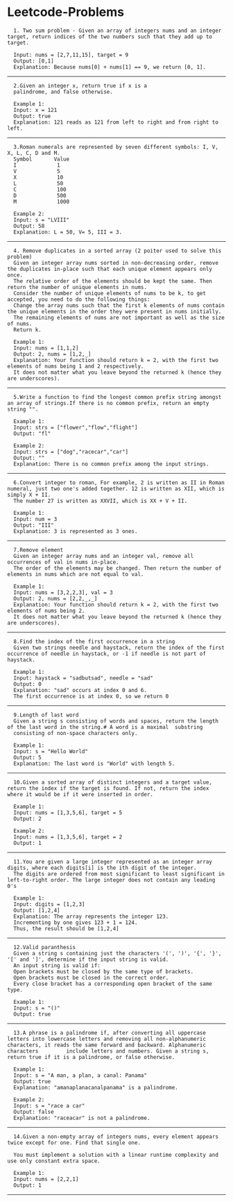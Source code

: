# Leetcode-Problems

      1. Two sum problem - Given an array of integers nums and an integer target, return indices of the two numbers such that they add up to target.
      
      Input: nums = [2,7,11,15], target = 9
      Output: [0,1]
      Explanation: Because nums[0] + nums[1] == 9, we return [0, 1].

-----------------------------------------------------------------------------------------------------------------------------------------------------------
      
      2.Given an integer x, return true if x is a 
      palindrome, and false otherwise.
      
      Example 1:
      Input: x = 121
      Output: true
      Explanation: 121 reads as 121 from left to right and from right to left.

------------------------------------------------------------------------------------------------------------------------------------------------------------

      
      3.Roman numerals are represented by seven different symbols: I, V, X, L, C, D and M.
      Symbol       Value
      I             1
      V             5
      X             10
      L             50
      C             100
      D             500
      M             1000
      
      Example 2:
      Input: s = "LVIII"
      Output: 58
      Explanation: L = 50, V= 5, III = 3.

------------------------------------------------------------------------------------------------------------------------------------------------------------
      
      
      4. Remove duplicates in a sorted array (2 poiter used to solve this problem)
      Given an integer array nums sorted in non-decreasing order, remove the duplicates in-place such that each unique element appears only once. 
      The relative order of the elements should be kept the same. Then return the number of unique elements in nums.
      Consider the number of unique elements of nums to be k, to get accepted, you need to do the following things:
      Change the array nums such that the first k elements of nums contain the unique elements in the order they were present in nums initially. 
      The remaining elements of nums are not important as well as the size of nums.
      Return k.
      
      Example 1:
      Input: nums = [1,1,2]
      Output: 2, nums = [1,2,_]
      Explanation: Your function should return k = 2, with the first two elements of nums being 1 and 2 respectively.
      It does not matter what you leave beyond the returned k (hence they are underscores).

------------------------------------------------------------------------------------------------------------------------------------------------------------

      
      5.Write a function to find the longest common prefix string amongst an array of strings.If there is no common prefix, return an empty string "".
      
      Example 1:
      Input: strs = ["flower","flow","flight"]
      Output: "fl"
      
      Example 2:
      Input: strs = ["dog","racecar","car"]
      Output: ""
      Explanation: There is no common prefix among the input strings.


------------------------------------------------------------------------------------------------------------------------------------------------------------

      
      6.Convert integer to roman, For example, 2 is written as II in Roman numeral, just two one's added together. 12 is written as XII, which is simply X + II. 
      The number 27 is written as XXVII, which is XX + V + II.
      
      Example 1:
      Input: num = 3
      Output: "III"
      Explanation: 3 is represented as 3 ones.

------------------------------------------------------------------------------------------------------------------------------------------------------------
      7.Remove element
      Given an integer array nums and an integer val, remove all occurrences of val in nums in-place. 
      The order of the elements may be changed. Then return the number of elements in nums which are not equal to val.
      
      Example 1:
      Input: nums = [3,2,2,3], val = 3
      Output: 2, nums = [2,2,_,_]
      Explanation: Your function should return k = 2, with the first two elements of nums being 2.
      It does not matter what you leave beyond the returned k (hence they are underscores).
------------------------------------------------------------------------------------------------------------------------------------------------------------
      8.Find the index of the first occurrence in a string
      Given two strings needle and haystack, return the index of the first occurrence of needle in haystack, or -1 if needle is not part of haystack.
      
      Example 1:
      Input: haystack = "sadbutsad", needle = "sad"
      Output: 0
      Explanation: "sad" occurs at index 0 and 6.
      The first occurrence is at index 0, so we return 0
------------------------------------------------------------------------------------------------------------------------------------------------------------

      9.Length of last word
      Given a string s consisting of words and spaces, return the length of the last word in the string.# A word is a maximal  substring
      consisting of non-space characters only.
      
      Example 1:
      Input: s = "Hello World"
      Output: 5
      Explanation: The last word is "World" with length 5.

------------------------------------------------------------------------------------------------------------------------------------------------------------

      10.Given a sorted array of distinct integers and a target value, return the index if the target is found. If not, return the index where it would be if it were inserted in order.
      
      Example 1:
      Input: nums = [1,3,5,6], target = 5
      Output: 2
      
      Example 2:
      Input: nums = [1,3,5,6], target = 2
      Output: 1
------------------------------------------------------------------------------------------------------------------------------------------------------------

      11.You are given a large integer represented as an integer array digits, where each digits[i] is the ith digit of the integer. 
      The digits are ordered from most significant to least significant in left-to-right order. The large integer does not contain any leading 0's
      
      Example 1:
      Input: digits = [1,2,3]
      Output: [1,2,4]
      Explanation: The array represents the integer 123.
      Incrementing by one gives 123 + 1 = 124.
      Thus, the result should be [1,2,4]

------------------------------------------------------------------------------------------------------------------------------------------------------------
      12.Valid paranthesis
      Given a string s containing just the characters '(', ')', '{', '}', '[' and ']', determine if the input string is valid.
      An input string is valid if:
      Open brackets must be closed by the same type of brackets.
      Open brackets must be closed in the correct order.
      Every close bracket has a corresponding open bracket of the same type.
       
      Example 1:
      Input: s = "()"
      Output: true
------------------------------------------------------------------------------------------------------------------------------------------------------------
      13.A phrase is a palindrome if, after converting all uppercase letters into lowercase letters and removing all non-alphanumeric characters, it reads the same forward and backward. Alphanumeric characters         include letters and numbers. Given a string s, return true if it is a palindrome, or false otherwise.
      
      Example 1:
      Input: s = "A man, a plan, a canal: Panama"
      Output: true
      Explanation: "amanaplanacanalpanama" is a palindrome.
      
      Example 2:
      Input: s = "race a car"
      Output: false
      Explanation: "raceacar" is not a palindrome.
      
------------------------------------------------------------------------------------------------------------------------------------------------------------
      
      14.Given a non-empty array of integers nums, every element appears twice except for one. Find that single one.

      You must implement a solution with a linear runtime complexity and use only constant extra space.
      
      Example 1:
      Input: nums = [2,2,1]
      Output: 1

------------------------------------------------------------------------------------------------------------------------------------------------------------


